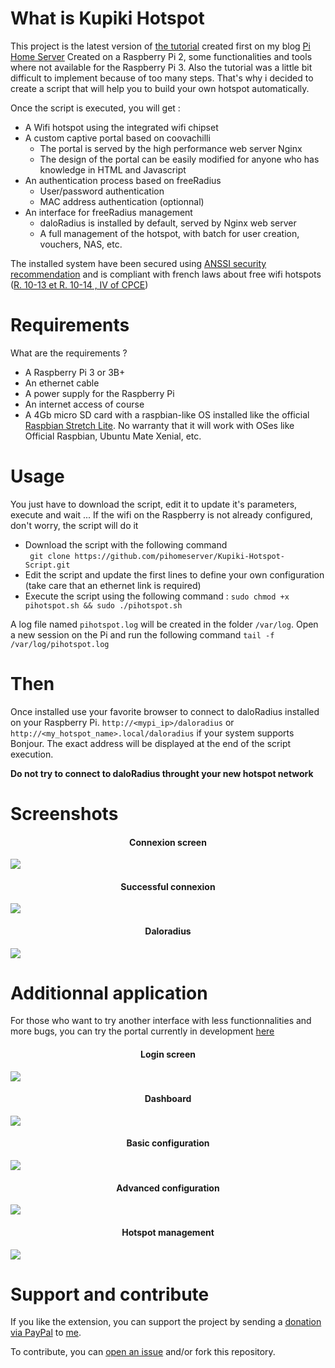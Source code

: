 What is Kupiki Hotspot
==================

This project is the latest version of [the tutorial](http://www.pihomeserver.fr/2015/08/05/raspberry-pi-coovachilli-et-freeradius-pour-un-hotspot-wifi-avec-portail-captif/) created first on my blog [Pi Home Server](http://www.pihomeserver.fr)
Created on a Raspberry Pi 2, some functionalities and tools where not available for the Raspberry Pi 3. Also the tutorial was a little bit difficult to 
implement because of too many steps. That's why i decided to create a script that will help you to build your own hotspot automatically.

Once the script is executed, you will get :
- A Wifi hotspot using the integrated wifi chipset
- A custom captive portal based on coovachilli
    - The portal is served by the high performance web server Nginx
    - The design of the portal can be easily modified for anyone who has knowledge in HTML and Javascript    
- An authentication process based on freeRadius
    - User/password authentication
    - MAC address authentication (optionnal)
- An interface for freeRadius management
    - daloRadius is installed by default, served by Nginx web server
    - A full management of the hotspot, with batch for user creation, vouchers, NAS, etc.

The installed system have been secured using [ANSSI security recommendation](https://www.ssi.gouv.fr/uploads/IMG/cspn/anssi-cspn_2009-04fr.pdf) and is compliant with french laws about free wifi hotspots ([R. 10-13 et R. 10-14 , IV of CPCE](https://www.cdse.fr/wifi-et-conservation-des-donnees))

Requirements
============

What are the requirements ? 
- A Raspberry Pi 3 or 3B+
- An ethernet cable
- A power supply for the Raspberry Pi
- An internet access of course
- A 4Gb micro SD card with a raspbian-like OS installed like the official [Raspbian Stretch Lite](https://www.raspberrypi.org/downloads/raspbian/). No warranty that it will work with OSes like Official Raspbian, Ubuntu Mate Xenial, etc.

Usage
=====

You just have to download the script, edit it to update it's parameters, execute and wait ... If the wifi on the Raspberry is not already configured, don't worry, the script will do it

- Download the script with the following command   
` git clone https://github.com/pihomeserver/Kupiki-Hotspot-Script.git`
- Edit the script and update the first lines to define your own configuration (take care that an ethernet link is required)
- Execute the script using the following command :
` sudo chmod +x pihotspot.sh && sudo ./pihotspot.sh `

A log file named `pihotspot.log` will be created in the folder `/var/log`. Open a new session on the Pi and run the following command `tail -f /var/log/pihotspot.log`

Then
=====
Once installed use your favorite browser to connect to daloRadius installed on your Raspberry Pi. 
` http://<mypi_ip>/daloradius ` or ` http://<my_hotspot_name>.local/daloradius ` if your system supports Bonjour.
The exact address will be displayed at the end of the script execution.

**Do not try to connect to daloRadius throught your new hotspot network**

Screenshots
=======

<h4 align="center">Connexion screen</h4>
<img src="http://www.pihomeserver.fr/hosting/portalConnect.png">
<h4 align="center">Successful connexion</h4>
<img src="http://www.pihomeserver.fr/hosting/portalConnected.png">
<h4 align="center">Daloradius</h4>
<img src="http://www.pihomeserver.fr/hosting/daloradius.png">

Additionnal application
=======

For those who want to try another interface with less functionnalities and more bugs, you can try the portal currently in development [here](https://github.com/Kupiki/Kupiki-Hotspot-Admin-Install)

<h4 align="center">Login screen</h4>
<img src="http://www.pihomeserver.fr/hosting/kupiki/login.png">
<h4 align="center">Dashboard</h4>
<img src="http://www.pihomeserver.fr/hosting/kupiki/dashboard.png">
<h4 align="center">Basic configuration</h4>
<img src="http://www.pihomeserver.fr/hosting/kupiki/simple.png">
<h4 align="center">Advanced configuration</h4>
<img src="http://www.pihomeserver.fr/hosting/kupiki/advanced.png">
<h4 align="center">Hotspot management</h4>
<img src="http://www.pihomeserver.fr/hosting/kupiki/mgmt.png">

Support and contribute
=======

If you like the extension, you can support the project by sending a [donation via PayPal](https://paypal.me/PiHomeServer) to [me](https://github.com/pihomeserver).

To contribute, you can [open an issue](https://github.com/pihomeserver/Kupiki-Hotspot-Script/issues) and/or fork this repository.